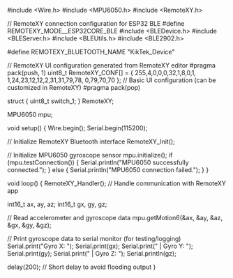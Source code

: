 #include <Wire.h>
#include <MPU6050.h>
#include <RemoteXY.h>

// RemoteXY connection configuration for ESP32 BLE
#define REMOTEXY_MODE__ESP32CORE_BLE
#include <BLEDevice.h>
#include <BLEServer.h>
#include <BLEUtils.h>
#include <BLE2902.h>

#define REMOTEXY_BLUETOOTH_NAME "KikTek_Device"

// RemoteXY UI configuration generated from RemoteXY editor
#pragma pack(push, 1)
uint8_t RemoteXY_CONF[] = 
  { 255,4,0,0,0,32,1,8,0,1,
  1,24,23,12,12,2,31,31,79,78,
  0,79,70,70 }; // Basic UI configuration (can be customized in RemoteXY)
#pragma pack(pop)

struct {
  uint8_t switch_1;
} RemoteXY;

MPU6050 mpu;

void setup() {
  Wire.begin();
  Serial.begin(115200);

  // Initialize RemoteXY Bluetooth interface
  RemoteXY_Init();

  // Initialize MPU6050 gyroscope sensor
  mpu.initialize();
  if (mpu.testConnection()) {
    Serial.println("MPU6050 successfully connected.");
  } else {
    Serial.println("MPU6050 connection failed.");
  }
}

void loop() {
  RemoteXY_Handler(); // Handle communication with RemoteXY app

  int16_t ax, ay, az;
  int16_t gx, gy, gz;

  // Read accelerometer and gyroscope data
  mpu.getMotion6(&ax, &ay, &az, &gx, &gy, &gz);

  // Print gyroscope data to serial monitor (for testing/logging)
  Serial.print("Gyro X: "); Serial.print(gx);
  Serial.print(" | Gyro Y: "); Serial.print(gy);
  Serial.print(" | Gyro Z: "); Serial.println(gz);

  delay(200); // Short delay to avoid flooding output
}
